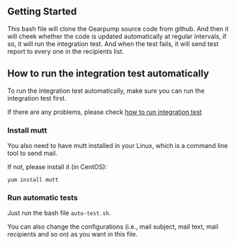## Getting Started

This bash file will clone the Gearpump source code from github.
And then it will cheek whether the code is updated automatically at regular intervals, if so, it will run the integration test.
And when the test fails, it will send test report to every one in the recipients list.

## How to run the integration test automatically

To run the integration test automatically, make sure you can run the integration test first.

If there are any problems, please check [how to run integration test](https://github.com/gearpump/gearpump/blob/master/integrationtest/README.md)

### Install mutt

You also need to have mutt installed in your Linux, which is a command line tool to send mail.

If not, please install it (in CentOS):

`yum install mutt`

### Run automatic tests 

Just run the bash file `auto-test.sh`.

You can also change the configurations (i.e., mail subject, mail text, mail recipients and so on) as you want in this file.

